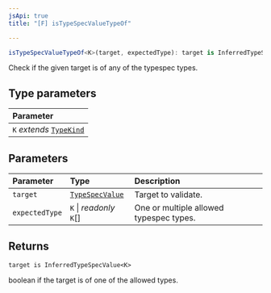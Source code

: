 ```yaml
---
jsApi: true
title: "[F] isTypeSpecValueTypeOf"

---
```

```ts
isTypeSpecValueTypeOf<K>(target, expectedType): target is InferredTypeSpecValue<K>
```

Check if the given target is of any of the typespec types.

## Type parameters

| Parameter |
| :------ |
| `K` *extends* [`TypeKind`](Type.TypeKind.md) |

## Parameters

| Parameter | Type | Description |
| :------ | :------ | :------ |
| `target` | [`TypeSpecValue`](Type.TypeSpecValue.md) | Target to validate. |
| `expectedType` | `K` \| *readonly* `K`[] | One or multiple allowed typespec types. |

## Returns

`target is InferredTypeSpecValue<K>`

boolean if the target is of one of the allowed types.
